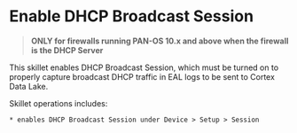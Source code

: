 # Enable DHCP Broadcast Session

> **ONLY for firewalls running PAN-OS 10.x and above when the firewall is the DHCP Server**

This skillet enables DHCP Broadcast Session, which must be turned on to properly capture broadcast
DHCP traffic in EAL logs to be sent to Cortex Data Lake.

Skillet operations includes:

    * enables DHCP Broadcast Session under Device > Setup > Session